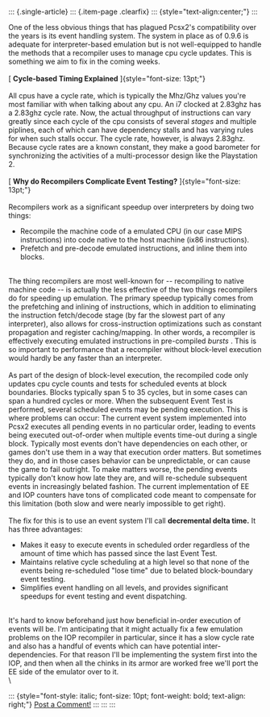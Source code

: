 ::: {.single-article}
::: {.item-page .clearfix}
::: {style="text-align:center;"}
:::

One of the less obvious things that has plagued Pcsx2\'s compatibility
over the years is its event handling system. The system in place as of
0.9.6 is adequate for interpreter-based emulation but is not
well-equipped to handle the methods that a recompiler uses to manage cpu
cycle updates. This is something we aim to fix in the coming weeks.\
\
[ **Cycle-based Timing Explained** ]{style="font-size: 13pt;"}\
\
All cpus have a cycle rate, which is typically the Mhz/Ghz values
you\'re most familiar with when talking about any cpu. An i7 clocked at
2.83ghz has a 2.83ghz cycle rate. Now, the actual throughput of
instructions can vary greatly since each cycle of the cpu consists of
several *stages* and multiple piplines, each of which can have
dependency stalls and has varying rules for when such stalls occur. The
cycle rate, however, is always 2.83ghz. Because cycle rates are a known
constant, they make a good barometer for synchronizing the activities of
a multi-processor design like the Playstation 2.\
\
[ **Why do Recompilers Complicate Event Testing?**
]{style="font-size: 13pt;"}\
\
Recompilers work as a significant speedup over interpreters by doing two
things:

-   Recompile the machine code of a emulated CPU (in our case MIPS
    instructions) into code native to the host machine (ix86
    instructions).
-   Prefetch and pre-decode emulated instructions, and inline them into
    blocks.

\
The thing recompilers are most well-known for \-- recompiling to native
machine code \-- is actually the less effective of the two things
recompilers do for speeding up emulation. The primary speedup typically
comes from the prefetching and inlining of instructions, which in
addition to eliminating the instruction fetch/decode stage (by far the
slowest part of any interpreter), also allows for cross-instruction
optimizations such as constant propagation and register caching/mapping.
In other words, a recompiler is effectively executing emulated
instructions in pre-compiled *bursts* . This is so important to
performance that a recompiler without block-level execution would hardly
be any faster than an interpreter.\
\
As part of the design of block-level execution, the recompiled code only
updates cpu cycle counts and tests for scheduled events at block
boundaries. Blocks typically span 5 to 35 cycles, but in some cases can
span a hundred cycles or more. When the subsequent Event Test is
performed, several scheduled events may be pending execution. This is
where problems can occur: The current event system implemented into
Pcsx2 executes all pending events in no particular order, leading to
events being executed out-of-order when multiple events time-out during
a single block. Typically most events don\'t have dependencies on each
other, or games don\'t use them in a way that execution order matters.
But sometimes they do, and in those cases behavior can be unpredictable,
or can cause the game to fail outright. To make matters worse, the
pending events typically don\'t know how late they are, and will
re-schedule subsequent events in increasingly belated fashion. The
current implementation of EE and IOP counters have tons of complicated
code meant to compensate for this limitation (both slow and were nearly
impossible to get right).\
\
The fix for this is to use an event system I\'ll call **decremental
delta time.** It has three advantages:

-   Makes it easy to execute events in scheduled order regardless of the
    amount of time which has passed since the last Event Test.
-   Maintains relative cycle scheduling at a high level so that none of
    the events being re-scheduled \"lose time\" due to belated
    block-boundary event testing.
-   Simplifies event handling on all levels, and provides significant
    speedups for event testing and event dispatching.

\
It\'s hard to know beforehand just how beneficial in-order execution of
events will be. I\'m anticipating that it might actually fix a few
emulation problems on the IOP recompiler in particular, since it has a
slow cycle rate and also has a handful of events which can have
potential inter-dependencies. For that reason I\'ll be implementing the
system first into the IOP, and then when all the chinks in its armor are
worked free we\'ll port the EE side of the emulator over to it.\
\

::: {style="font-style: italic; font-size: 10pt; font-weight: bold; text-align: right;"}
[Post a Comment!](http://forums.pcsx2.net/thread-9759.html)
:::
:::
:::
